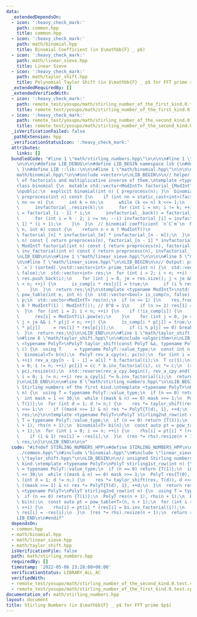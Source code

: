 ```yaml
---
data:
  _extendedDependsOn:
  - icon: ':heavy_check_mark:'
    path: common.hpp
    title: common.hpp
  - icon: ':heavy_check_mark:'
    path: math/binomial.hpp
    title: Binomial Coefficient (in $\mathbb{F} _ p$)
  - icon: ':heavy_check_mark:'
    path: math/linear_sieve.hpp
    title: Linear Sieve
  - icon: ':heavy_check_mark:'
    path: math/taylor_shift.hpp
    title: Polynomial Taylor Shift (in $\mathbb{F} _ p$ for FFT prime $p$)
  _extendedRequiredBy: []
  _extendedVerifiedWith:
  - icon: ':heavy_check_mark:'
    path: remote_test/yosupo/math/stirling_number_of_the_first_kind.0.test.cpp
    title: remote_test/yosupo/math/stirling_number_of_the_first_kind.0.test.cpp
  - icon: ':heavy_check_mark:'
    path: remote_test/yosupo/math/stirling_number_of_the_second_kind.0.test.cpp
    title: remote_test/yosupo/math/stirling_number_of_the_second_kind.0.test.cpp
  _isVerificationFailed: false
  _pathExtension: hpp
  _verificationStatusIcon: ':heavy_check_mark:'
  attributes:
    links: []
  bundledCode: "#line 1 \"math/stirling_numbers.hpp\"\n\n\n\n#line 1 \"common.hpp\"\
    \n\n\n\n#define LIB_DEBUG\n\n#define LIB_BEGIN namespace lib {\n#define LIB_END\
    \ }\n#define LIB ::lib::\n\n\n#line 1 \"math/binomial.hpp\"\n\n\n\n#line 5 \"\
    math/binomial.hpp\"\n\n#include <vector>\n\nLIB_BEGIN\n\n// helper class for precomputation\
    \ of factorials and multiplicative inverse of them.\ntemplate <typename ModIntT>\n\
    class binomial {\n  mutable std::vector<ModIntT> factorial_{ModIntT(1)}, invfactorial_{ModIntT(1)};\n\
    \npublic:\n  explicit binomial(int n) { preprocess(n); }\n  binomial() {}\n  void\
    \ preprocess(int n) const {\n    if (int nn = static_cast<int>(factorial_.size());\
    \ nn <= n) {\n      int k = nn;\n      while (k <= n) k <<= 1;\n      factorial_.resize(k);\n\
    \      invfactorial_.resize(k);\n      for (int i = nn; i != k; ++i) factorial_[i]\
    \ = factorial_[i - 1] * i;\n      invfactorial_.back() = factorial_.back().inv();\n\
    \      for (int i = k - 2; i >= nn; --i) invfactorial_[i] = invfactorial_[i +\
    \ 1] * (i + 1);\n    }\n  }\n  // binomial coefficient `n`C`m`\n  ModIntT binom(int\
    \ n, int m) const {\n    return n < m ? ModIntT()\n                 : (preprocess(n),\
    \ factorial_[n] * invfactorial_[m] * invfactorial_[n - m]);\n  }\n  ModIntT inv(int\
    \ n) const { return preprocess(n), factorial_[n - 1] * invfactorial_[n]; }\n \
    \ ModIntT factorial(int n) const { return preprocess(n), factorial_[n]; }\n  ModIntT\
    \ inv_factorial(int n) const { return preprocess(n), invfactorial_[n]; }\n};\n\
    \nLIB_END\n\n\n#line 1 \"math/linear_sieve.hpp\"\n\n\n\n#line 5 \"math/linear_sieve.hpp\"\
    \n\n#line 7 \"math/linear_sieve.hpp\"\n\nLIB_BEGIN\n\n// Output: primes in [0,\
    \ `n`) (sorted).\nstd::vector<int> prime_table(int n) {\n  std::vector<bool> is_comp(n,\
    \ false);\n  std::vector<int> res;\n  for (int i = 2; i < n; ++i) {\n    if (!is_comp[i])\
    \ res.push_back(i);\n    for (int j = 0, je = res.size(); j < je && i * res[j]\
    \ < n; ++j) {\n      is_comp[i * res[j]] = true;\n      if (i % res[j] == 0) break;\n\
    \    }\n  }\n  return res;\n}\n\ntemplate <typename ModIntT>\nstd::vector<ModIntT>\
    \ pow_table(int e, int n) {\n  std::vector<bool> is_comp(n, false);\n  std::vector<int>\
    \ p;\n  std::vector<ModIntT> res(n);\n  if (n >= 1) {\n    res.front() = (e ==\
    \ 0 ? ModIntT(1) : ModIntT()); // 0^0 = 1\n    if (n >= 2) res[1] = ModIntT(1);\n\
    \  }\n  for (int i = 2; i < n; ++i) {\n    if (!is_comp[i]) {\n      p.push_back(i);\n\
    \      res[i] = ModIntT(i).pow(e);\n    }\n    for (int j = 0, je = p.size();\
    \ j < je && i * p[j] < n; ++j) {\n      is_comp[i * p[j]] = true;\n      res[i\
    \ * p[j]]     = res[i] * res[p[j]];\n      if (i % p[j] == 0) break;\n    }\n\
    \  }\n  return res;\n}\n\nLIB_END\n\n\n#line 1 \"math/taylor_shift.hpp\"\n\n\n\
    \n#line 6 \"math/taylor_shift.hpp\"\n\n#include <algorithm>\n\nLIB_BEGIN\n\ntemplate\
    \ <typename PolyT>\nPolyT taylor_shift(const PolyT &a, typename PolyT::value_type\
    \ c) {\n  using T     = typename PolyT::value_type;\n  const int n = static_cast<int>(a.size());\n\
    \  binomial<T> b(n);\n  PolyT rev_a_cpy(n), pc(n);\n  for (int i = 0; i != n;\
    \ ++i) rev_a_cpy[n - 1 - i] = a[i] * b.factorial(i);\n  T cc(1);\n  for (int i\
    \ = 0; i != n; ++i) pc[i] = cc * b.inv_factorial(i), cc *= c;\n  (rev_a_cpy *=\
    \ pc).resize(n);\n  std::reverse(rev_a_cpy.begin(), rev_a_cpy.end());\n  for (int\
    \ i = 0; i != n; ++i) rev_a_cpy[i] *= b.inv_factorial(i);\n  return rev_a_cpy;\n\
    }\n\nLIB_END\n\n\n#line 8 \"math/stirling_numbers.hpp\"\n\nLIB_BEGIN\n\n// unsigned\
    \ Stirling numbers of the first kind.\ntemplate <typename PolyT>\nPolyT stirling1st_row(int\
    \ n) {\n  using T = typename PolyT::value_type;\n  if (n == 0) return {T(1)};\n\
    \  int mask = 1 << 30;\n  while ((mask & n) == 0) mask >>= 1;\n  PolyT res{T(0),\
    \ T(1)};\n  for (int d = 1; d != n;) {\n    res *= taylor_shift(res, T(d)), d\
    \ <<= 1;\n    if ((mask >>= 1) & n) res *= PolyT{T(d), 1}, ++d;\n  }\n  return\
    \ res;\n}\n\ntemplate <typename PolyT>\nPolyT stirling2nd_row(int n) {\n  using\
    \ T = typename PolyT::value_type;\n  if (n == 0) return {T(1)};\n  PolyT res(n\
    \ + 1), rhs(n + 1);\n  binomial<T> bi(n);\n  const auto pt = pow_table<T>(n, n\
    \ + 1);\n  for (int i = 0; i <= n; ++i) {\n    rhs[i] = pt[i] * (res[i] = bi.inv_factorial(i));\n\
    \    if (i & 1) res[i] = -res[i];\n  }\n  (res *= rhs).resize(n + 1);\n  return\
    \ res;\n}\n\nLIB_END\n\n\n"
  code: "#ifndef STIRLING_NUMBERS_HPP\n#define STIRLING_NUMBERS_HPP\n\n#include \"\
    ../common.hpp\"\n#include \"binomial.hpp\"\n#include \"linear_sieve.hpp\"\n#include\
    \ \"taylor_shift.hpp\"\n\nLIB_BEGIN\n\n// unsigned Stirling numbers of the first\
    \ kind.\ntemplate <typename PolyT>\nPolyT stirling1st_row(int n) {\n  using T\
    \ = typename PolyT::value_type;\n  if (n == 0) return {T(1)};\n  int mask = 1\
    \ << 30;\n  while ((mask & n) == 0) mask >>= 1;\n  PolyT res{T(0), T(1)};\n  for\
    \ (int d = 1; d != n;) {\n    res *= taylor_shift(res, T(d)), d <<= 1;\n    if\
    \ ((mask >>= 1) & n) res *= PolyT{T(d), 1}, ++d;\n  }\n  return res;\n}\n\ntemplate\
    \ <typename PolyT>\nPolyT stirling2nd_row(int n) {\n  using T = typename PolyT::value_type;\n\
    \  if (n == 0) return {T(1)};\n  PolyT res(n + 1), rhs(n + 1);\n  binomial<T>\
    \ bi(n);\n  const auto pt = pow_table<T>(n, n + 1);\n  for (int i = 0; i <= n;\
    \ ++i) {\n    rhs[i] = pt[i] * (res[i] = bi.inv_factorial(i));\n    if (i & 1)\
    \ res[i] = -res[i];\n  }\n  (res *= rhs).resize(n + 1);\n  return res;\n}\n\n\
    LIB_END\n\n#endif"
  dependsOn:
  - common.hpp
  - math/binomial.hpp
  - math/linear_sieve.hpp
  - math/taylor_shift.hpp
  isVerificationFile: false
  path: math/stirling_numbers.hpp
  requiredBy: []
  timestamp: '2022-05-06 23:28:08+08:00'
  verificationStatus: LIBRARY_ALL_AC
  verifiedWith:
  - remote_test/yosupo/math/stirling_number_of_the_second_kind.0.test.cpp
  - remote_test/yosupo/math/stirling_number_of_the_first_kind.0.test.cpp
documentation_of: math/stirling_numbers.hpp
layout: document
title: Stirling Numbers (in $\mathbb{F} _ p$ for FFT prime $p$)
---
```

